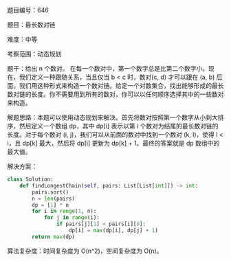 题目编号：646

题目：最长数对链

难度：中等

考察范围：动态规划

题干：给出 n 个数对。 在每一个数对中，第一个数字总是比第二个数字小。现在，我们定义一种跟随关系，当且仅当 b < c 时，数对(c, d) 才可以跟在 (a, b) 后面。我们用这种形式来构造一个数对链。给定一个对数集合，找出能够形成的最长数对链的长度。你不需要用到所有的数对，你可以以任何顺序选择其中的一些数对来构造。

解题思路：本题可以使用动态规划来解决。首先将数对按照第一个数字从小到大排序，然后定义一个数组 dp，其中 dp[i] 表示以第 i 个数对为结尾的最长数对链的长度。对于每个数对 (i, j)，我们可以从前面的数对中找到一个数对 (k, l)，使得 l < i，且 dp[k] 最大，然后将 dp[i] 更新为 dp[k] + 1。最终的答案就是 dp 数组中的最大值。

解决方案：

```python
class Solution:
    def findLongestChain(self, pairs: List[List[int]]) -> int:
        pairs.sort()
        n = len(pairs)
        dp = [1] * n
        for i in range(1, n):
            for j in range(i):
                if pairs[j][1] < pairs[i][0]:
                    dp[i] = max(dp[i], dp[j] + 1)
        return max(dp)
```

算法复杂度：时间复杂度为 O(n^2)，空间复杂度为 O(n)。